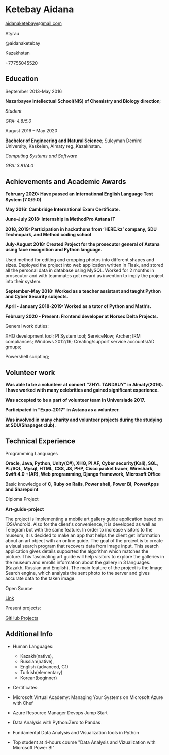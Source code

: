 Ketebay Aidana
==============

aidanaketebay@gmail.com

Atyrau

@aidanaketebay

Kazakhstan

+77755045520

Education
---------

September 2013-May 2016

**Nazarbayev Intellectual School(NIS) of Chemistry and Biology direction**;

_Student_

_GPA: 4.8/5.0_

August 2016 – May 2020

**Bachelor of Engineering and Natural Science**; Suleyman Demirel University, Kaskelen, Almaty reg.,Kazakhstan.

_Computing Systems and Software_

_GPA: 3.81/4.0_

Achievements and Academic Awards
--------------------------------

**February 2020: Have passed an International English Language Test System (7.0/9.0)**

**May 2016: Cambridge International Exam Certificate.**

**June-July 2018: Internship in MethodPro Astana IT**

**2018, 2019: Participation in hackathons from ‘HERE.kz’ company, SDU Technopark, and Method coding school**

**July-August 2018: Created Project for the prosecutor general of Astana using face recognition and Python language.**

Used method for editing and cropping photos into different shapes and sizes. Deployed the project into web application written in Flask, and stored all the personal data in database using MySQL. Worked for 2 months in prosecutor and with teammates got reward as invention to imply the project into their system.

**September-May 2018: Worked as a teacher assistant and taught Python and Cyber Security subjects.**

**April - January 2018-2019: Worked as a tutor of Python and Math’s.**

**February 2020 - Present: Frontend developer at Norsec Delta Projects.**

General work duties:

XHQ development tool; PI System tool; ServiceNow; Archer; IRM compliances; Windows 2012/16; Creating/support service accounts/AD groups;

Powershell scripting;

Volunteer work
--------------

**Was able to be a volunteer at concert “ZHYL TANDAUY” in Almaty(2016). I have worked with many celebrities and gained significant experience.**

**Was accepted to be a part of volunteer team in Universiade 2017.**

**Participated in “Expo-2017” in Astana as a volunteer.**

**Was involved in many charity and volunteer projects during the studying at SDU(Shapaget club).**

Technical Experience
--------------------

Programming Languages

**Oracle, Java, Python, Unity(C#), XHQ, PI AF, Cyber security(Kali), SQL, PL/SQL, Mysql, HTML, CSS, JS, PHP, Cisco packet tracer, Wireshark, Swift 4.0 +(AR), Web programming, Django framework, Microsoft Office**

Basic knowledge of **C**, **Ruby on Rails**, **Power shell, Power BI**, **PowerApps and Sharepoint**

Diploma Project

**Art-guide-project**

The project is Implementing a mobile art gallery guide application based on iOS/Android. Also for the client's convenience, it is developed as well as Telegram bot with the same feature. In order to increase visitors to the museum, it is decided to make an app that helps the client get information about an art object with an online guide. The goal of the project is to create a visual search program that recovers data from image input. This search application gives details supported the algorithm which matches the picture. This fascinating art guide will help visitors to explore the galleries in the museum and enrolls information about the gallery in 3 languages. (Kazakh, Russian and English). The main feature of the project is the Image Search engine, which analysis the sent photo to the server and gives accurate data to the taken image.

Open Source

[Link](https://github.com/aidanaketebay/Art-guide-project-Diploma-work)

Present projects:

[GitHub Projects](https://github.com/aidanaketebay)

Additional Info
---------------

*   Human Languages:
    
    *   Kazakh(native),
    *   Russian(native),
    *   English (advanced, C1)
    *   Turkish(elementary)
    *   Korean(beginner)
*   Certificates:
    

*   Microsoft Virtual Academy: Managing Your Systems on Microsoft Azure with Chef
    
*   Azure Resource Manager Devops Jump Start
    
*   Data Analysis with Python:Zero to Pandas
    
*   Fundamental Data Analysis and Visualization tools in Python
    
*   Top student at 4-hours course "Data Analysis and Vizualization with Microsoft Power BI" 
